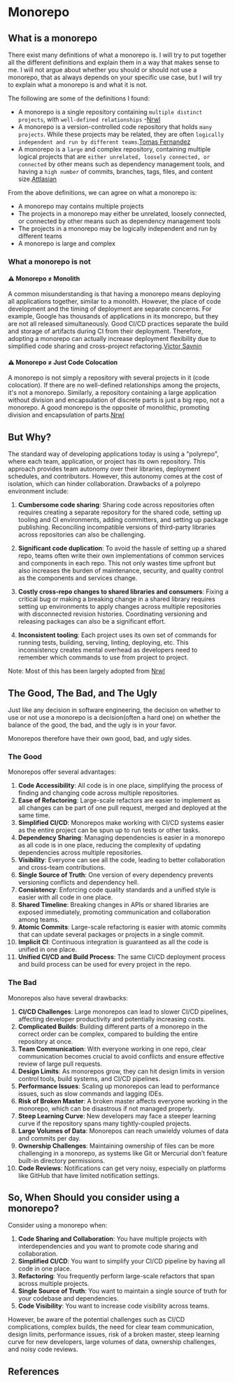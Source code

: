 # Monorepo

## What is a monorepo

There exist many definitions of what a monorepo is. I will try to put together all the different definitions and explain them in a way that makes sense to me. I will not argue about whether you should or should not use a monorepo, that as always depends on your specific use case, but I will try to explain what a monorepo is and what it is not.

The following are some of the definitions I found:

- A monorepo is a single repository containing `multiple distinct projects`, with `well-defined relationships` -[Nrwl][1]
- A monorepo is a version-controlled code repository that holds `many projects`. While these projects may be related, they are often `logically independent and run by different teams`.[Tomas Fernandez][2]
- A monorepo is a `large` and complex repository, containing multiple logical projects that are `either unrelated, loosely connected, or connected` by other means such as dependency management tools, and having a `high number` of commits, branches, tags, files, and content size.[Attlasian][3]

From the above definitions, we can agree on what a monorepo is:

- A monorepo may contains multiple projects
- The projects in a monorepo may either be unrelated, loosely connected, or connected by other means such as dependency management tools
- The projects in a monorepo may be  logically independent and run by different teams
- A monorepo is large and complex

### What a monorepo is not

#### ⚠️ Monorepo ≠ Monolith

A common misunderstanding is that having a monorepo means deploying all applications together, similar to a monolith. However, the place of code development and the timing of deployment are separate concerns. For example, Google has thousands of applications in its monorepo, but they are not all released simultaneously. Good CI/CD practices separate the build and storage of artifacts during CI from their deployment. Therefore, adopting a monorepo can actually increase deployment flexibility due to simplified code sharing and cross-project refactoring.[Victor Savnin][4]

#### ⚠️ Monorepo ≠ Just Code Colocation

 A monorepo is not simply a repository with several projects in it (code colocation). If there are no well-defined relationships among the projects, it's not a monorepo. Similarly, a repository containing a large application without division and encapsulation of discrete parts is just a big repo, not a monorepo. A good monorepo is the opposite of monolithic, promoting division and encapsulation of parts.[Nrwl][5]

## But Why?

The standard way of developing applications today is using a "polyrepo", where each team, application, or project has its own repository. This approach provides team autonomy over their libraries, deployment schedules, and contributors. However, this autonomy comes at the cost of isolation, which can hinder collaboration. Drawbacks of a polyrepo environment include:

1. **Cumbersome code sharing**: Sharing code across repositories often requires creating a separate repository for the shared code, setting up tooling and CI environments, adding committers, and setting up package publishing. Reconciling incompatible versions of third-party libraries across repositories can also be challenging.

2. **Significant code duplication**: To avoid the hassle of setting up a shared repo, teams often write their own implementations of common services and components in each repo. This not only wastes time upfront but also increases the burden of maintenance, security, and quality control as the components and services change.

3. **Costly cross-repo changes to shared libraries and consumers**: Fixing a critical bug or making a breaking change in a shared library requires setting up environments to apply changes across multiple repositories with disconnected revision histories. Coordinating versioning and releasing packages can also be a significant effort.

4. **Inconsistent tooling**: Each project uses its own set of commands for running tests, building, serving, linting, deploying, etc. This inconsistency creates mental overhead as developers need to remember which commands to use from project to project.

Note: Most of this has been largely adopted from [Nrwl][6]

## The Good, The Bad, and The Ugly

Just like any decision in software engineering, the decision on whether to use or not use a monorepo is a decision(often a hard one) on whether the balance of the good, the bad, and the ugly is in your favor.

Monorepos therefore have their own good, bad, and ugly sides.

### The Good

Monorepos offer several advantages:

1. **Code Accessibility**: All code is in one place, simplifying the process of finding and changing code across multiple repositories.
2. **Ease of Refactoring**: Large-scale refactors are easier to implement as all changes can be part of one pull request, merged and deployed at the same time.
3. **Simplified CI/CD**: Monorepos make working with CI/CD systems easier as the entire project can be spun up to run tests or other tasks.
4. **Dependency Sharing**: Managing dependencies is easier in a monorepo as all code is in one place, reducing the complexity of updating dependencies across multiple repositories.
5. **Visibility**: Everyone can see all the code, leading to better collaboration and cross-team contributions.
6. **Single Source of Truth**: One version of every dependency prevents versioning conflicts and dependency hell.
7. **Consistency**: Enforcing code quality standards and a unified style is easier with all code in one place.
8. **Shared Timeline**: Breaking changes in APIs or shared libraries are exposed immediately, promoting communication and collaboration among teams.
9. **Atomic Commits**: Large-scale refactoring is easier with atomic commits that can update several packages or projects in a single commit.
10. **Implicit CI**: Continuous integration is guaranteed as all the code is unified in one place.
11. **Unified CI/CD and Build Process**: The same CI/CD deployment process and build process can be used for every project in the repo.

### The Bad

Monorepos also have several drawbacks:

1. **CI/CD Challenges**: Large monorepos can lead to slower CI/CD pipelines, affecting developer productivity and potentially increasing costs.
2. **Complicated Builds**: Building different parts of a monorepo in the correct order can be complex, compared to building the entire repository at once.
3. **Team Communication**: With everyone working in one repo, clear communication becomes crucial to avoid conflicts and ensure effective review of large pull requests.
4. **Design Limits**: As monorepos grow, they can hit design limits in version control tools, build systems, and CI/CD pipelines.
5. **Performance Issues**: Scaling up monorepos can lead to performance issues, such as slow commands and lagging IDEs.
6. **Risk of Broken Master**: A broken master affects everyone working in the monorepo, which can be disastrous if not managed properly.
7. **Steep Learning Curve**: New developers may face a steeper learning curve if the repository spans many tightly-coupled projects.
8. **Large Volumes of Data**: Monorepos can reach unwieldy volumes of data and commits per day.
9. **Ownership Challenges**: Maintaining ownership of files can be more challenging in a monorepo, as systems like Git or Mercurial don’t feature built-in directory permissions.
10. **Code Reviews**: Notifications can get very noisy, especially on platforms like GitHub that have limited notification settings.

## So, When Should you consider using a monorepo?

Consider using a monorepo when:

1. **Code Sharing and Collaboration**: You have multiple projects with interdependencies and you want to promote code sharing and collaboration.
2. **Simplified CI/CD**: You want to simplify your CI/CD pipeline by having all code in one place.
3. **Refactoring**: You frequently perform large-scale refactors that span across multiple projects.
4. **Single Source of Truth**: You want to maintain a single source of truth for your codebase and dependencies.
5. **Code Visibility**: You want to increase code visibility across teams.

However, be aware of the potential challenges such as CI/CD complications, complex builds, the need for clear team communication, design limits, performance issues, risk of a broken master, steep learning curve for new developers, large volumes of data, ownership challenges, and noisy code reviews.

## References

[1]: https://monorepo.tools/#what-is-a-monorepo:~:text=A%20monorepo%20is%20a%20single%20repository%20containing%20multiple%20distinct%20projects%2C%20with%20well%2Ddefined%20relationships.
[2]: https://semaphoreci.com/blog/what-is-monorepo#:~:text=A%20monorepo%20is%20a%20version%2Dcontrolled%20code%20repository%20that%20holds%20many%20projects.%20While%20these%20projects%20may%20be%20related%2C%20they%20are%20often%20logically%20independent%20and%20run%20by%20different%20teams.
[3]: https://www.atlassian.com/git/tutorials/monorepos#:~:text=Monorepos%20in%20Git-,What%20is%20a%20monorepo%3F,-Definitions%20vary%2C%20but
[4]: https://blog.nrwl.io/misconceptions-about-monorepos-monorepo-monolith-df1250d4b03c#:~:text=Misconceptions-,Monorepo%20!%3D%3D%20Monolith,-Will%20we%20have
[5]: https://monorepo.tools/#what-is-a-monorepo:~:text=Not%20just%20%E2%80%9Ccode%20colocation%E2%80%9D
[6]: https://monorepo.tools/#why-a-monorepo